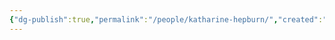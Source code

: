 ```yaml
---
{"dg-publish":true,"permalink":"/people/katharine-hepburn/","created":"2023-12-01","updated":"2023-12-06"}
---
```


